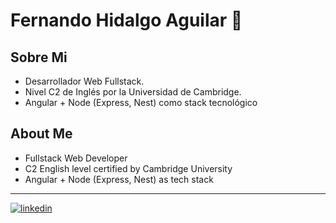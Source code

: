 # Fernando Hidalgo Aguilar 👋

## Sobre Mi
- Desarrollador Web Fullstack.
- Nivel C2 de Inglés por la Universidad de Cambridge.
- Angular + Node (Express, Nest) como stack tecnológico

## About Me
- Fullstack Web Developer
- C2 English level certified by Cambridge University
- Angular + Node (Express, Nest) as tech stack

---
[![linkedin](https://img.shields.io/badge/linkedin-0A66C2?style=for-the-badge&logo=linkedin&logoColor=white)](https://www.linkedin.com/in/fernando-hidalgo-aguilar-047)
